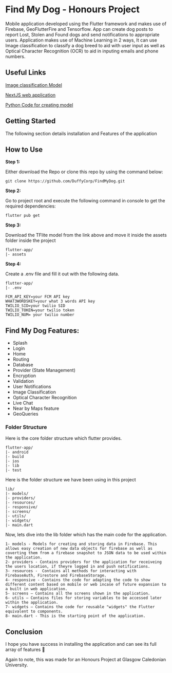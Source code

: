 # Find My Dog - Honours Project

Mobile application developed using the Flutter framework and makes use of Firebase, GeoFlutterFire and Tensorflow. App can create dog posts to report Lost, Stolen and Found dogs and send notifications to appropriate users. Application makes use of Machine Learning in 2 ways, It can use Image classification to classify a dog breed to aid with user input as well as Optical Character Recognition (OCR) to aid in inputing emails and phone numbers.

## Useful Links

[Image classification Model](https://drive.google.com/file/d/1BHwAt8NTMD5eItCuXhgNuvby4XBU9bBe/view?usp=sharing)

[NextJS web application](https://github.com/DuffyCorp/findMyDogWeb)

[Python Code for creating model](https://github.com/DuffyCorp/FindMyDogModelMaker)

## Getting Started

The following section details installation and Features of the application

## How to Use 

**Step 1:**

Either download the Repo or clone this repo by using the command below:

```
git clone https://github.com/DuffyCorp/FindMyDog.git
```

**Step 2:**

Go to project root and execute the following command in console to get the required dependencies: 

```
flutter pub get 
```

**Step 3:**

Download the TFlite model from the link above and move it inside the assets folder inside the project

```
flutter-app/
|- assets
```

**Step 4:**

Create a .env file and fill it out with the following data.

```
flutter-app/
|- .env
```

```
FCM_API_KEY=your FCM API key
WHAT3WORDSKEY=your what 3 words API key
TWILIO_SID=your twilio SID
TWILIO_TOKEN=your twilio token
TWILIO_NUM= your twilio number
```

## Find My Dog Features:

* Splash
* Login
* Home
* Routing
* Database
* Provider (State Management)
* Encryption
* Validation
* User Notifications
* Image Classification
* Optical Character Recognition
* Live Chat
* Near by Maps feature
* GeoQueries

### Folder Structure
Here is the core folder structure which flutter provides.

```
flutter-app/
|- android
|- build
|- ios
|- lib
|- test
```

Here is the folder structure we have been using in this project

```
lib/
|- models/
|- providers/
|- resources/
|- responsive/
|- screens/
|- utils/
|- widgets/
|- main.dart
```

Now, lets dive into the lib folder which has the main code for the application.

```
1- models - Models for creating and storing data in Firebase. This allows easy creation of new data objects for firebase as well as coverting them from a firebase snapshot to JSON data to be used within the application.
2- providers - Contains providers for the application for receiveing the users location, if theyre logged in and push notifications.
3- resources -  Contains all methods for interacting with FirebaseAuth, Firestore and FirebaseStorage.
4- responsive - Contains the code for adapting the code to show different content based on mobile or web incase of future expansion to a built in web application.
5- screens — Contains all the screens shown in the application.
6- utils — Contains files for storing variables to be accessed later within the application.
7- widgets — Contains the code for reusable "widgets" the Flutter equivalent to components.
8- main.dart - This is the starting point of the application.
```

## Conclusion

I hope you have success in installing the application and can see its full array of features 🙂

Again to note, this was made for an Honours Project at Glasgow Caledonian University.


